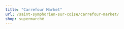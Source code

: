 ```yaml
---
title: "Carrefour Market"
url: /saint-symphorien-sur-coise/carrefour-market/
shop: supermarché
---
```

